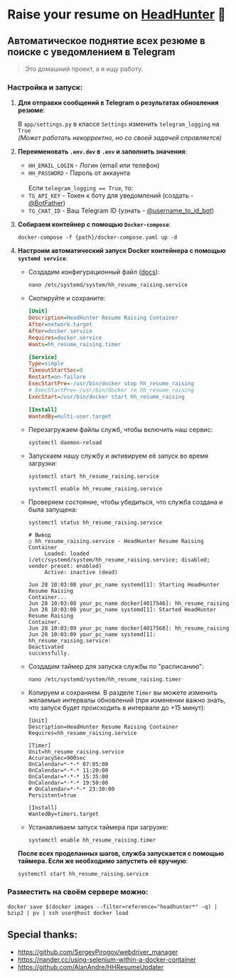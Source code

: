 Raise your resume on [HeadHunter](https://hh.ru/) :see_no_evil:
=
Автоматическое поднятие всех резюме в поиске с уведомлением в Telegram
-

> Это домашний проект, а я ищу работу.

### Настройка и запуск:

1. **Для отправки сообщений в Telegram о результатах обновления 
   резюме**:
   
    В `app/settings.py` в классе `Settings` изменить 
   `telegram_logging` на `True`<br>
   _(Может работать некорректно, но со своей задачей справляется)_

2. **Переименовать `.env.dev` в `.env` и заполнить значения**:
   - `HH_EMAIL_LOGIN` - Логин (email или телефон)
   - `HH_PASSWORD` - Пароль от аккаунта
   <br><br>
   Если `telegram_logging == True`, то:
   - `TG_API_KEY` - Токен к боту для уведомлений (создать - 
     [@BotFather](https://t.me/botfather))
   - `TG_CHAT_ID` - Ваш Telegram ID (узнать - [@username_to_id_bot](https://t.me/username_to_id_bot))

3. **Собираем контейнер с помощью `Docker-compose`**:
    ```shell
   docker-compose -f {path}/docker-compose.yaml up -d
    ```
4. **Настроим автоматический запуск Docker контейнера с помощью `systemd service`**:
   - Создадим конфигурационный файл ([docs](https://docs.fedoraproject.org/en-US/quick-docs/understanding-and-administering-systemd/index.html)):
   
     ```shell
     nano /etc/systemd/system/hh_resume_raising.service
     ```
   - Скопируйте и сохраните:
     ```ini
     [Unit]
     Description=HeadHunter Resume Raising Container
     After=network.target
     After=docker.service
     Requires=docker.service
     Wants=hh_resume_raising.timer
   
     [Service]
     Type=simple
     TimeoutStartSec=0
     Restart=on-failure
     ExecStartPre=-/usr/bin/docker stop hh_resume_raising
     # ExecStartPre=-/usr/bin/docker rm hh_resume_raising
     ExecStart=/usr/bin/docker start hh_resume_raising
   
     [Install]
     WantedBy=multi-user.target
     ```
   - Перезагружаем файлы служб, чтобы включить наш сервис:
     ```shell
     systemctl daemon-reload
     ```
   - Запускаем нашу службу и активируем её запуск во время загрузки:
     ```shell
     systemctl start hh_resume_raising.service
   
     systemctl enable hh_resume_raising.service
     ```
   - Проверяем состояние, чтобы убедиться, что служба создана и была запущена:
     ```shell
     systemctl status hh_resume_raising.service
   
     # Вывод
     ○ hh_resume_raising.service - HeadHunter Resume Raising Container
          Loaded: loaded (/etc/systemd/system/hh_resume_raising.service; disabled; vendor preset: enabled)
          Active: inactive (dead)
   
     Jun 28 10:03:08 your_pc_name systemd[1]: Starting HeadHunter Resume Raising 
     Container...
     Jun 28 10:03:08 your_pc_name docker[4017546]: hh_resume_raising
     Jun 28 10:03:08 your_pc_name systemd[1]: Started HeadHunter Resume Raising 
     Container.
     Jun 28 10:03:09 your_pc_name docker[4017568]: hh_resume_raising
     Jun 28 10:03:09 your_pc_name systemd[1]: hh_resume_raising.service: 
     Deactivated 
     successfully.
     ```
   - Создадим таймер для запуска службы по "расписанию":
     ```shell
     nano /etc/systemd/system/hh_resume_raising.timer
     ```
   - Копируем и сохраняем. В разделе `Timer` вы 
     можете изменить желаемые интервалы обновлений (при изменении важно 
     знать, что запуск будет происходить в интервале до +15 минут):
     ```shell
     [Unit]
     Description=HeadHunter Resume Raising Container
     Requires=hh_resume_raising.service
   
     [Timer]
     Unit=hh_resume_raising.service
     AccuracySec=900sec
     OnCalendar=*-*-* 07:05:00
     OnCalendar=*-*-* 11:20:00
     OnCalendar=*-*-* 15:35:00
     OnCalendar=*-*-* 19:50:00
     # OnCalendar=*-*-* 23:30:00
     Persistent=true
   
     [Install]
     WantedBy=timers.target
     ```
   - Устанавливаем запуск таймера при загрузке:
     ```shell
     systemctl enable hh_resume_raising.timer
     ```
   **После всех проделанных шагов, служба запускается с помощью таймера. Если же 
необходимо запустить её вручную**:
   ```shell
   systemctl start hh_resume_raising.service
   ```

### Разместить на своём сервере можно:
```shell
docker save $(docker images --filter=reference="headhunter*" -q) | bzip2 | pv | ssh user@host docker load
```

## Special thanks:
- https://github.com/SergeyPirogov/webdriver_manager
- https://nander.cc/using-selenium-within-a-docker-container
- https://github.com/AlanAndre/HHResumeUpdater
